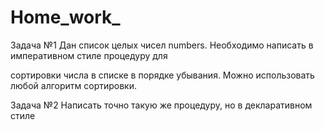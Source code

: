 # Home_work_

Задача №1
Дан список целых чисел numbers. Необходимо написать в императивном стиле процедуру для

сортировки числа в списке в порядке убывания. Можно использовать любой алгоритм сортировки.

Задача №2
Написать точно такую же процедуру, но в декларативном стиле
